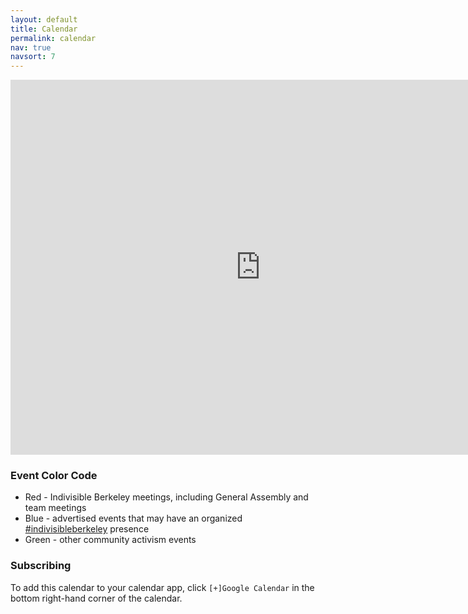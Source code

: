 ```yaml
---
layout: default
title: Calendar
permalink: calendar
nav: true
navsort: 7
---
```


<iframe 
src="https://calendar.google.com/calendar/embed?mode=AGENDA&amp;showTitle=0&amp;showPrint=0&amp;height=600&amp;wkst=2&amp;bgcolor=%23FFFFFF&amp;src=jason%40indivisibleberkeley.org&amp;color=%23711616&amp;src=indivisibleberkeley.org_57drdgjr7os30mmjh46274gptg%40group.calendar.google.com&amp;color=%232952A3&amp;src=indivisibleberkeley.org_6ucrqhec58ivt2lod50revs3r4%40group.calendar.google.com&amp;color=%230D7813&amp;ctz=America/Los_Angeles"
	style="border-width:0" width="800" height="600" frameborder="0" scrolling="no">
	</iframe>

### Event Color Code

+ Red - Indivisible Berkeley meetings, including General Assembly and team meetings
+ Blue - advertised events that may have an organized [#indivisibleberkeley](https://twitter.com/hashtag/indivisibleberkeley) presence
+ Green - other community activism events

### Subscribing

To add this calendar to your calendar app, click `[+]Google Calendar` in the bottom right-hand corner of the calendar.
